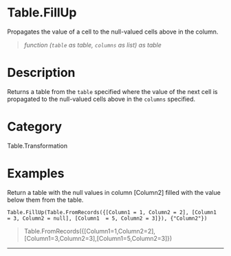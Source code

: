 # Table.FillUp
Propagates the value of a cell to the null-valued cells above in the column.
> _function (<code>table</code> as table, <code>columns</code> as list) as table_

# Description 
Returns a table from the <code>table</code> specified where the value of the next cell is propagated to the null-valued cells above in the <code>columns</code> specified.
# Category 
Table.Transformation
# Examples 
Return a table with the null values in column [Column2] filled with the value below them from the table.
```
Table.FillUp(Table.FromRecords({[Column1 = 1, Column2 = 2], [Column1  = 3, Column2 = null], [Column1  = 5, Column2 = 3]}), {"Column2"})
```
> Table.FromRecords({[Column1=1,Column2=2],[Column1=3,Column2=3],[Column1=5,Column2=3]})
***
